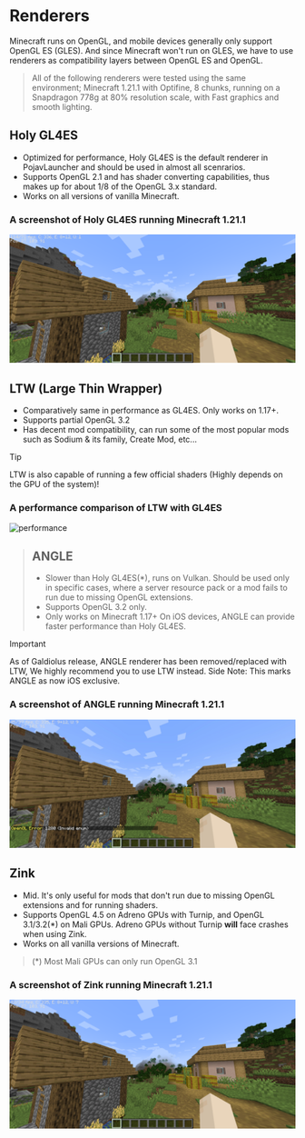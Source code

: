 # Renderers
Minecraft runs on OpenGL, and mobile devices generally only support OpenGL ES (GLES). And since Minecraft won't run on GLES, we have to use renderers as compatibility layers between OpenGL ES and OpenGL.
> All of the following renderers were tested using the same environment; Minecraft 1.21.1 with Optifine, 8 chunks, running on a Snapdragon 778g at 80% resolution scale, with Fast graphics and smooth lighting.

## Holy GL4ES
- Optimized for performance, Holy GL4ES is the default renderer in PojavLauncher and should be used in almost all scenrarios. 
- Supports OpenGL 2.1 and has shader converting capabilities, thus makes up for about 1/8 of the OpenGL 3.x standard.
- Works on all versions of vanilla Minecraft.
### A screenshot of Holy GL4ES running Minecraft 1.21.1
![holygl4es](https://raw.githubusercontent.com/whal-whales/random-imgs-repo-for-stuff/refs/heads/main/2024-09-22_12.32.23.png)

## LTW (Large Thin Wrapper)
- Comparatively same in performance as GL4ES. Only works on 1.17+.
- Supports partial OpenGL 3.2
- Has decent mod compatibility, can run some of the most popular mods such as Sodium & its family, Create Mod, etc...
> [!TIP]
> LTW is also capable of running a few official shaders (Highly depends on the GPU of the system)!

### A performance comparison of LTW with GL4ES
![performance](https://github.com/user-attachments/assets/fb42aabd-8e8a-4693-9117-85a4a57767e9)


> ## ANGLE
> - Slower than Holy GL4ES(*), runs on Vulkan. Should be used only in specific cases, where a server resource pack or a mod fails to run due to missing OpenGL extensions.
> - Supports OpenGL 3.2 only.
> - Only works on Minecraft 1.17+
> On iOS devices, ANGLE can provide faster performance than Holy GL4ES.

> [!IMPORTANT]
> As of Galdiolus release, ANGLE renderer has been removed/replaced with LTW, We highly recommend you to use LTW instead. Side Note: This marks ANGLE as now iOS exclusive.

### A screenshot of ANGLE running Minecraft 1.21.1
![angle](https://raw.githubusercontent.com/whal-whales/random-imgs-repo-for-stuff/refs/heads/main/Screenshot_20240922_124430_PojavLauncher%20(Minecraft%20Java%20Edition%20for%20Android).jpg)

## Zink
- Mid. It's only useful for mods that don't run due to missing OpenGL extensions and for running shaders.
- Supports OpenGL 4.5 on Adreno GPUs with Turnip, and OpenGL 3.1/3.2(*) on Mali GPUs. Adreno GPUs without Turnip
**will** face crashes when using Zink.
- Works on all vanilla versions of Minecraft.

> (*) Most Mali GPUs can only run OpenGL 3.1

### A screenshot of Zink running Minecraft 1.21.1
![Zink](https://raw.githubusercontent.com/whal-whales/random-imgs-repo-for-stuff/refs/heads/main/2024-09-22_12.38.14.png)
